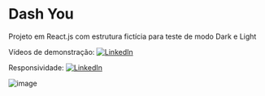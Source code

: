 # Dash You

Projeto em React.js com estrutura fictícia para teste de modo Dark e Light 



Vídeos de demonstração: [![LinkedIn](https://img.shields.io/badge/-LinkedIn-blue?style=flat-square&logo=linkedin&link=https://www.linkedin.com/posts/o-giovanni-santos_nesse-projeto-fiz-um-conceito-de-dashboard-activity-6997307803958697984-XMb7?utm_source=share&utm_medium=member_desktop)](https://www.linkedin.com/posts/o-giovanni-santos_nesse-projeto-fiz-um-conceito-de-dashboard-activity-6997307803958697984-XMb7?utm_source=share&utm_medium=member_desktop)

Responsividade: [![LinkedIn](https://img.shields.io/badge/-LinkedIn-blue?style=flat-square&logo=linkedin&link=https://www.linkedin.com/posts/o-giovanni-santos_adicionando-responsividade-ao-dashboard-activity-6997982769075113984-yHZZ?utm_source=share&utm_medium=member_desktop)](https://www.linkedin.com/posts/o-giovanni-santos_adicionando-responsividade-ao-dashboard-activity-6997982769075113984-yHZZ?utm_source=share&utm_medium=member_desktop)


![image](https://user-images.githubusercontent.com/115193826/233214511-d24a8c77-df47-4aaf-8e24-b62959555810.png)
